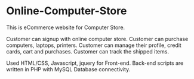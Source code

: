 # Online-Computer-Store
This is eCommerce website for Computer Store.

Customer can signup with online computer store. Customer can purchase computers, laptops, printers. Customer can manage their profile, credit cards, cart and purchases. Customer can track the shipped items.

Used HTML/CSS, Javascript, jquery for Front-end.
Back-end scripts are written in PHP with MySQL Database connectivity.
